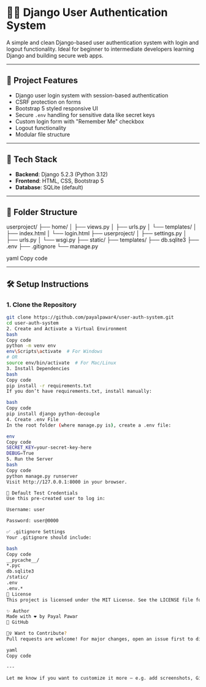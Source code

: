# 🧑‍💻 Django User Authentication System

A simple and clean Django-based user authentication system with login and logout functionality. Ideal for beginner to intermediate developers learning Django and building secure web apps.

---

## 📂 Project Features

- Django user login system with session-based authentication  
- CSRF protection on forms  
- Bootstrap 5 styled responsive UI  
- Secure `.env` handling for sensitive data like secret keys  
- Custom login form with "Remember Me" checkbox  
- Logout functionality  
- Modular file structure

---

## 🚀 Tech Stack

- **Backend**: Django 5.2.3 (Python 3.12)
- **Frontend**: HTML, CSS, Bootstrap 5
- **Database**: SQLite (default)

---

## 📁 Folder Structure

userproject/
├── home/
│ ├── views.py
│ ├── urls.py
│ └── templates/
│ ├── index.html
│ └── login.html
├── userproject/
│ ├── settings.py
│ ├── urls.py
│ └── wsgi.py
├── static/
├── templates/
├── db.sqlite3
├── .env
├── .gitignore
└── manage.py

yaml
Copy code

---

## 🛠️ Setup Instructions

### 1. Clone the Repository
```bash
git clone https://github.com/payalpawar4/user-auth-system.git
cd user-auth-system
2. Create and Activate a Virtual Environment
bash
Copy code
python -m venv env
env\Scripts\activate  # For Windows
# OR
source env/bin/activate  # For Mac/Linux
3. Install Dependencies
bash
Copy code
pip install -r requirements.txt
If you don’t have requirements.txt, install manually:

bash
Copy code
pip install django python-decouple
4. Create .env File
In the root folder (where manage.py is), create a .env file:

env
Copy code
SECRET_KEY=your-secret-key-here
DEBUG=True
5. Run the Server
bash
Copy code
python manage.py runserver
Visit http://127.0.0.1:8000 in your browser.

🧪 Default Test Credentials
Use this pre-created user to log in:

Username: user

Password: user@0000

✅ .gitignore Settings
Your .gitignore should include:

bash
Copy code
__pycache__/
*.pyc
db.sqlite3
/static/
.env
.env.*
🪪 License
This project is licensed under the MIT License. See the LICENSE file for details.

✨ Author
Made with ❤️ by Payal Pawar
🔗 GitHub

🙋‍♀️ Want to Contribute?
Pull requests are welcome! For major changes, open an issue first to discuss what you’d like to change.

yaml
Copy code

---

Let me know if you want to customize it more — e.g. add screenshots, GitHub badges, 

